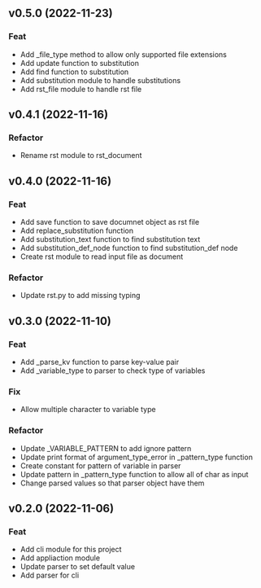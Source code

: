 ## v0.5.0 (2022-11-23)

### Feat

- Add _file_type method to allow only supported file extensions
- Add update function to substitution
- Add find function to substitution
- Add substitution module to handle substitutions
- Add rst_file module to handle rst file

## v0.4.1 (2022-11-16)

### Refactor

- Rename rst module to rst_document

## v0.4.0 (2022-11-16)

### Feat

- Add save function to save documnet object as rst file
- Add replace_substitution function
- Add substitution_text function to find substitution text
- Add substitution_def_node function to find substitution_def node
- Create rst module to read input file as document

### Refactor

- Update rst.py to add missing typing

## v0.3.0 (2022-11-10)

### Feat

- Add _parse_kv function to parse key-value pair
- Add _variable_type to parser to check type of variables

### Fix

- Allow multiple character to variable type

### Refactor

- Update _VARIABLE_PATTERN to add ignore pattern
- Update print format of argument_type_error in _pattern_type function
- Create constant for pattern of variable in parser
- Update pattern in _pattern_type function to allow all of char as input
- Change parsed values so that parser object have them

## v0.2.0 (2022-11-06)

### Feat

- Add cli module for this project
- Add appliaction module
- Update parser to set default value
- Add parser for cli
